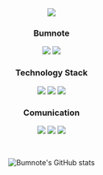 <div align="center">

  <img src="https://capsule-render.vercel.app/api?type=waving&color=auto&height=200&section=header&text=YongBum%20Kim&fontSize=40" />

  ### Bumnote

  <a href="https://velog.io/@bumnote_/posts"><img src="https://img.shields.io/badge/bumnote.log-3DDC84?style=badge&logo=Velog&logoColor=white"/></a> <a href="https://www.instagram.com/_yong_note/"><img src="https://img.shields.io/badge/Instagram-E4405F?style=badge&logo=Instagram&logoColor=white"/></a>

</div>

<div align="center">

  ### Technology Stack 

  <p align="center" display="inline-block">
    <img src="https://img.shields.io/badge/java-%23007396.svg?&style=for-the-badge&logo=java&logoColor=white" />
    <img src="https://img.shields.io/badge/springboot-%6DB33F.svg?&style=for-the-badge&logo=springboot&logoColor=white" />
    <img src="https://img.shields.io/badge/python-%233776AB.svg?&style=for-the-badge&logo=python&logoColor=white" /><br>
  </p>

  ### Comunication 

  <p align="center", display=""inline-block>
    <img src="https://img.shields.io/badge/slack-%234A154B.svg?&style=for-the-badge&logo=slack&logoColor=white" />
    <img src="https://img.shields.io/badge/jira-%230052CC.svg?&style=for-the-badge&logo=jira&logoColor=white" />
    <img src="https://img.shields.io/badge/notion-%23000000.svg?&style=for-the-badge&logo=notion&logoColor=white" />
  </p>
  
  
</div>

<div align="center">
  <br>
  
  ![Bumnote's GitHub stats](https://github-readme-stats.vercel.app/api?username=Bumnote&theme=vue&show_icons=true)

</div>
